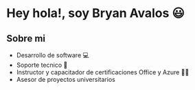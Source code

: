 <div>
  <h1> Hey hola!, soy Bryan Avalos 😃</h1>
</div>

## Sobre mi

- Desarrollo de software 💻
- Soporte tecnico 🔧
- Instructor y capacitador de certificaciones Office y Azure 👨‍🏫
- Asesor de proyectos universitarios


<!--
**BryanAvalos23/BryanAvalos23** is a ✨ _special_ ✨ repository because its `README.md` (this file) appears on your GitHub profile.

Here are some ideas to get you started:

- 🔭 I’m currently working on ...
- 🌱 I’m currently learning ...
- 👯 I’m looking to collaborate on ...
- 🤔 I’m looking for help with ...
- 💬 Ask me about ...
- 📫 How to reach me: ...
- 😄 Pronouns: ...
- ⚡ Fun fact: ...
-->
